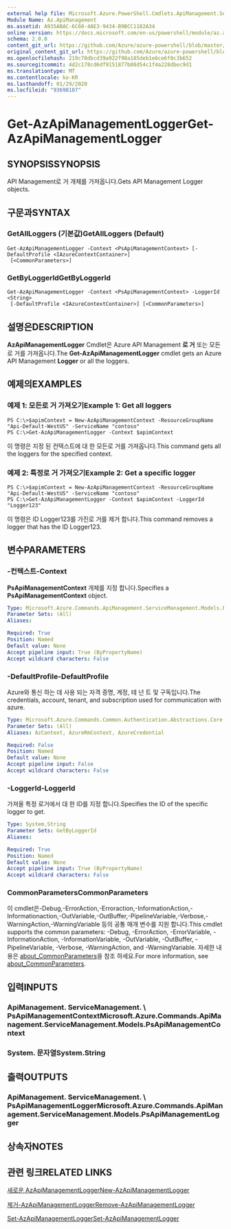 ```yaml
---
external help file: Microsoft.Azure.PowerShell.Cmdlets.ApiManagement.ServiceManagement.dll-Help.xml
Module Name: Az.ApiManagement
ms.assetid: A935ABAC-6C60-4AE3-9434-B9BCC1182A34
online version: https://docs.microsoft.com/en-us/powershell/module/az.apimanagement/get-azapimanagementlogger
schema: 2.0.0
content_git_url: https://github.com/Azure/azure-powershell/blob/master/src/ApiManagement/ApiManagement/help/Get-AzApiManagementLogger.md
original_content_git_url: https://github.com/Azure/azure-powershell/blob/master/src/ApiManagement/ApiManagement/help/Get-AzApiManagementLogger.md
ms.openlocfilehash: 219c78dbcd39a922f98a185deb1e6ce6f0c3b652
ms.sourcegitcommit: 4d2c178cd6df9151877b08d54c1f4a228dbec9d1
ms.translationtype: MT
ms.contentlocale: ko-KR
ms.lasthandoff: 01/29/2020
ms.locfileid: "93698107"
---
```

# <span data-ttu-id="db3c1-101">Get-AzApiManagementLogger</span><span class="sxs-lookup"><span data-stu-id="db3c1-101">Get-AzApiManagementLogger</span></span>

## <span data-ttu-id="db3c1-102">SYNOPSIS</span><span class="sxs-lookup"><span data-stu-id="db3c1-102">SYNOPSIS</span></span>
<span data-ttu-id="db3c1-103">API Management로 거 개체를 가져옵니다.</span><span class="sxs-lookup"><span data-stu-id="db3c1-103">Gets API Management Logger objects.</span></span>

## <span data-ttu-id="db3c1-104">구문과</span><span class="sxs-lookup"><span data-stu-id="db3c1-104">SYNTAX</span></span>

### <span data-ttu-id="db3c1-105">GetAllLoggers (기본값)</span><span class="sxs-lookup"><span data-stu-id="db3c1-105">GetAllLoggers (Default)</span></span>
```
Get-AzApiManagementLogger -Context <PsApiManagementContext> [-DefaultProfile <IAzureContextContainer>]
 [<CommonParameters>]
```

### <span data-ttu-id="db3c1-106">GetByLoggerId</span><span class="sxs-lookup"><span data-stu-id="db3c1-106">GetByLoggerId</span></span>
```
Get-AzApiManagementLogger -Context <PsApiManagementContext> -LoggerId <String>
 [-DefaultProfile <IAzureContextContainer>] [<CommonParameters>]
```

## <span data-ttu-id="db3c1-107">설명은</span><span class="sxs-lookup"><span data-stu-id="db3c1-107">DESCRIPTION</span></span>
<span data-ttu-id="db3c1-108">**AzApiManagementLogger** Cmdlet은 Azure API Management **로 거** 또는 모든로 거를 가져옵니다.</span><span class="sxs-lookup"><span data-stu-id="db3c1-108">The **Get-AzApiManagementLogger** cmdlet gets an Azure API Management **Logger** or all the loggers.</span></span>

## <span data-ttu-id="db3c1-109">예제의</span><span class="sxs-lookup"><span data-stu-id="db3c1-109">EXAMPLES</span></span>

### <span data-ttu-id="db3c1-110">예제 1: 모든로 거 가져오기</span><span class="sxs-lookup"><span data-stu-id="db3c1-110">Example 1: Get all loggers</span></span>
```
PS C:\>$apimContext = New-AzApiManagementContext -ResourceGroupName "Api-Default-WestUS" -ServiceName "contoso"
PS C:\>Get-AzApiManagementLogger -Context $apimContext
```

<span data-ttu-id="db3c1-111">이 명령은 지정 된 컨텍스트에 대 한 모든로 거를 가져옵니다.</span><span class="sxs-lookup"><span data-stu-id="db3c1-111">This command gets all the loggers for the specified context.</span></span>

### <span data-ttu-id="db3c1-112">예제 2: 특정로 거 가져오기</span><span class="sxs-lookup"><span data-stu-id="db3c1-112">Example 2: Get a specific logger</span></span>
```
PS C:\>$apimContext = New-AzApiManagementContext -ResourceGroupName "Api-Default-WestUS" -ServiceName "contoso"
PS C:\>Get-AzApiManagementLogger -Context $apimContext -LoggerId "Logger123"
```

<span data-ttu-id="db3c1-113">이 명령은 ID Logger123를 가진로 거를 제거 합니다.</span><span class="sxs-lookup"><span data-stu-id="db3c1-113">This command removes a logger that has the ID Logger123.</span></span>

## <span data-ttu-id="db3c1-114">변수</span><span class="sxs-lookup"><span data-stu-id="db3c1-114">PARAMETERS</span></span>

### <span data-ttu-id="db3c1-115">-컨텍스트</span><span class="sxs-lookup"><span data-stu-id="db3c1-115">-Context</span></span>
<span data-ttu-id="db3c1-116">**PsApiManagementContext** 개체를 지정 합니다.</span><span class="sxs-lookup"><span data-stu-id="db3c1-116">Specifies a **PsApiManagementContext** object.</span></span>

```yaml
Type: Microsoft.Azure.Commands.ApiManagement.ServiceManagement.Models.PsApiManagementContext
Parameter Sets: (All)
Aliases:

Required: True
Position: Named
Default value: None
Accept pipeline input: True (ByPropertyName)
Accept wildcard characters: False
```

### <span data-ttu-id="db3c1-117">-DefaultProfile</span><span class="sxs-lookup"><span data-stu-id="db3c1-117">-DefaultProfile</span></span>
<span data-ttu-id="db3c1-118">Azure와 통신 하는 데 사용 되는 자격 증명, 계정, 테 넌 트 및 구독입니다.</span><span class="sxs-lookup"><span data-stu-id="db3c1-118">The credentials, account, tenant, and subscription used for communication with azure.</span></span>

```yaml
Type: Microsoft.Azure.Commands.Common.Authentication.Abstractions.Core.IAzureContextContainer
Parameter Sets: (All)
Aliases: AzContext, AzureRmContext, AzureCredential

Required: False
Position: Named
Default value: None
Accept pipeline input: False
Accept wildcard characters: False
```

### <span data-ttu-id="db3c1-119">-LoggerId</span><span class="sxs-lookup"><span data-stu-id="db3c1-119">-LoggerId</span></span>
<span data-ttu-id="db3c1-120">가져올 특정 로거에서 대 한 ID를 지정 합니다.</span><span class="sxs-lookup"><span data-stu-id="db3c1-120">Specifies the ID of the specific logger to get.</span></span>

```yaml
Type: System.String
Parameter Sets: GetByLoggerId
Aliases:

Required: True
Position: Named
Default value: None
Accept pipeline input: True (ByPropertyName)
Accept wildcard characters: False
```

### <span data-ttu-id="db3c1-121">CommonParameters</span><span class="sxs-lookup"><span data-stu-id="db3c1-121">CommonParameters</span></span>
<span data-ttu-id="db3c1-122">이 cmdlet은-Debug,-ErrorAction,-Erroraction,-InformationAction,-Informationaction,-OutVariable,-OutBuffer,-PipelineVariable,-Verbose,-WarningAction,-WarningVariable 등의 공통 매개 변수를 지원 합니다.</span><span class="sxs-lookup"><span data-stu-id="db3c1-122">This cmdlet supports the common parameters: -Debug, -ErrorAction, -ErrorVariable, -InformationAction, -InformationVariable, -OutVariable, -OutBuffer, -PipelineVariable, -Verbose, -WarningAction, and -WarningVariable.</span></span> <span data-ttu-id="db3c1-123">자세한 내용은 [about_CommonParameters](https://go.microsoft.com/fwlink/?LinkID=113216)을 참조 하세요.</span><span class="sxs-lookup"><span data-stu-id="db3c1-123">For more information, see [about_CommonParameters](https://go.microsoft.com/fwlink/?LinkID=113216).</span></span>

## <span data-ttu-id="db3c1-124">입력</span><span class="sxs-lookup"><span data-stu-id="db3c1-124">INPUTS</span></span>

### <span data-ttu-id="db3c1-125">ApiManagement. ServiceManagement. \ PsApiManagementContext</span><span class="sxs-lookup"><span data-stu-id="db3c1-125">Microsoft.Azure.Commands.ApiManagement.ServiceManagement.Models.PsApiManagementContext</span></span>

### <span data-ttu-id="db3c1-126">System. 문자열</span><span class="sxs-lookup"><span data-stu-id="db3c1-126">System.String</span></span>

## <span data-ttu-id="db3c1-127">출력</span><span class="sxs-lookup"><span data-stu-id="db3c1-127">OUTPUTS</span></span>

### <span data-ttu-id="db3c1-128">ApiManagement. ServiceManagement. \ PsApiManagementLogger</span><span class="sxs-lookup"><span data-stu-id="db3c1-128">Microsoft.Azure.Commands.ApiManagement.ServiceManagement.Models.PsApiManagementLogger</span></span>

## <span data-ttu-id="db3c1-129">상속자</span><span class="sxs-lookup"><span data-stu-id="db3c1-129">NOTES</span></span>

## <span data-ttu-id="db3c1-130">관련 링크</span><span class="sxs-lookup"><span data-stu-id="db3c1-130">RELATED LINKS</span></span>

[<span data-ttu-id="db3c1-131">새로운 AzApiManagementLogger</span><span class="sxs-lookup"><span data-stu-id="db3c1-131">New-AzApiManagementLogger</span></span>](./New-AzApiManagementLogger.md)

[<span data-ttu-id="db3c1-132">제거-AzApiManagementLogger</span><span class="sxs-lookup"><span data-stu-id="db3c1-132">Remove-AzApiManagementLogger</span></span>](./Remove-AzApiManagementLogger.md)

[<span data-ttu-id="db3c1-133">Set-AzApiManagementLogger</span><span class="sxs-lookup"><span data-stu-id="db3c1-133">Set-AzApiManagementLogger</span></span>](./Set-AzApiManagementLogger.md)


